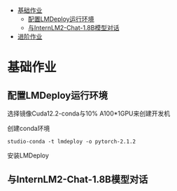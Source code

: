 - [基础作业](#基础作业)
   - [配置LMDeploy运行环境](#配置LMDeploy运行环境)
   - [与InternLM2-Chat-1.8B模型对话](#与InternLM2-Chat-1.8B模型对话)
- [进阶作业](#进阶作业)

# 基础作业

## 配置LMDeploy运行环境

选择镜像Cuda12.2-conda与10% A100*1GPU来创建开发机

创建conda环境

	studio-conda -t lmdeploy -o pytorch-2.1.2

安装LMDeploy




## 与InternLM2-Chat-1.8B模型对话
